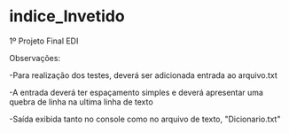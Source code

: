 # indice_Invetido
1º Projeto Final EDI

Observações:

-Para realização dos testes, deverá ser adicionada entrada ao arquivo.txt

-A entrada deverá ter espaçamento simples e deverá apresentar uma quebra de linha na ultima linha de texto

-Saída exibida tanto no console como no arquivo de texto, "Dicionario.txt"
